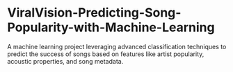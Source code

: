 # ViralVision-Predicting-Song-Popularity-with-Machine-Learning
A machine learning project leveraging advanced classification techniques to predict the success of songs based on features like artist popularity, acoustic properties, and song metadata.
